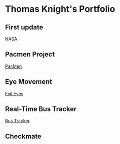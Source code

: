 # Thomas Knight's Portfolio
## First update
<a href="http://www.nasa.gov"> NASA </a>
## Pacmen Project
<a href="https://thomasmknight.github.io/PacMen/"> PacMen </a>
## Eye Movement
<a href="https://thomasmknight.github.io/Evil-Eyes/"> Evil Eyes </a>
## Real-Time Bus Tracker
<a href="https://thomasmknight.github.io/RealtimeBusTracking/"> Bus Tracker </a>
## Checkmate
